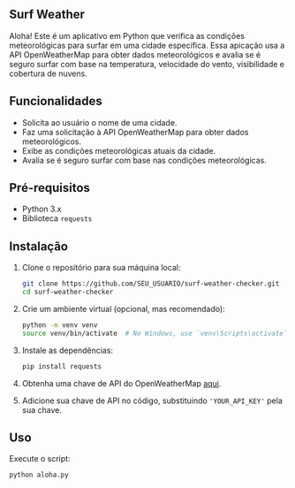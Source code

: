  ## Surf Weather

Aloha! Este é um aplicativo em Python que verifica as condições meteorológicas para surfar em uma cidade específica. 
Essa apicação usa a API OpenWeatherMap para obter dados meteorológicos e avalia se é seguro surfar com base na temperatura, velocidade do vento, visibilidade e cobertura de nuvens.

## Funcionalidades

- Solicita ao usuário o nome de uma cidade.
- Faz uma solicitação à API OpenWeatherMap para obter dados meteorológicos.
- Exibe as condições meteorológicas atuais da cidade.
- Avalia se é seguro surfar com base nas condições meteorológicas.

## Pré-requisitos

- Python 3.x
- Biblioteca `requests`

## Instalação

1. Clone o repositório para sua máquina local:
    ```sh
    git clone https://github.com/SEU_USUARIO/surf-weather-checker.git
    cd surf-weather-checker
    ```

2. Crie um ambiente virtual (opcional, mas recomendado):
    ```sh
    python -m venv venv
    source venv/bin/activate  # No Windows, use `venv\Scripts\activate`
    ```

3. Instale as dependências:
    ```sh
    pip install requests
    ```

4. Obtenha uma chave de API do OpenWeatherMap [aqui](https://home.openweathermap.org/users/sign_up).

5. Adicione sua chave de API no código, substituindo `'YOUR_API_KEY'` pela sua chave.

## Uso

Execute o script:
```sh
python aloha.py
